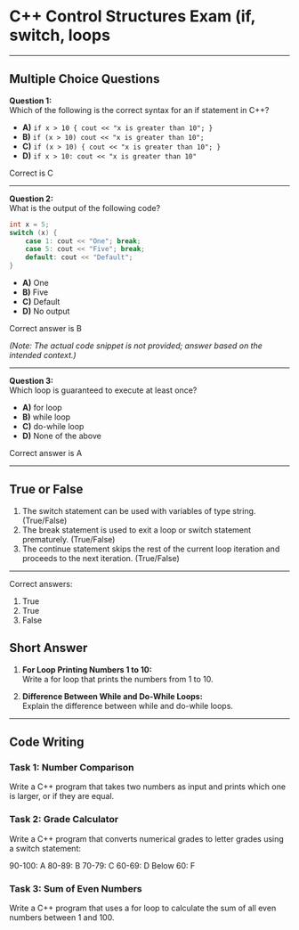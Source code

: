# C++ Control Structures Exam (if, switch, loops

---

## Multiple Choice Questions

**Question 1:**  
Which of the following is the correct syntax for an if statement in C++?

- **A)** `if x > 10 { cout << "x is greater than 10"; }`  
- **B)** `if (x > 10) cout << "x is greater than 10";`  
- **C)** `if (x > 10) { cout << "x is greater than 10"; }`  
- **D)** `if x > 10: cout << "x is greater than 10"`

Correct is C

---

**Question 2:**  
What is the output of the following code?

```cpp
int x = 5;
switch (x) {
    case 1: cout << "One"; break;
    case 5: cout << "Five"; break;
    default: cout << "Default";
}
```

- **A)** One  
- **B)** Five  
- **C)** Default  
- **D)** No output

Correct answer is B

*(Note: The actual code snippet is not provided; answer based on the intended context.)*

---

**Question 3:**  
Which loop is guaranteed to execute at least once?

- **A)** for loop  
- **B)** while loop  
- **C)** do-while loop  
- **D)** None of the above

Correct answer is A

---

## True or False

1. The switch statement can be used with variables of type string. (True/False)  
2. The break statement is used to exit a loop or switch statement prematurely. (True/False)  
3. The continue statement skips the rest of the current loop iteration and proceeds to the next iteration. (True/False)

---

Correct answers: 

1. True
2. True
3. False

## Short Answer

1. **For Loop Printing Numbers 1 to 10:**  
   Write a for loop that prints the numbers from 1 to 10.

2. **Difference Between While and Do-While Loops:**  
   Explain the difference between while and do-while loops.

---

## Code Writing

### Task 1: Number Comparison
Write a C++ program that takes two numbers as input and prints which one is larger, or if they are equal.

### Task 2: Grade Calculator
Write a C++ program that converts numerical grades to letter grades using a switch statement:

90-100: A
80-89: B
70-79: C
60-69: D
Below 60: F

### Task 3: Sum of Even Numbers
Write a C++ program that uses a for loop to calculate the sum of all even numbers between 1 and 100.

